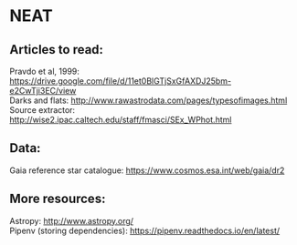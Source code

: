 # NEAT

## Articles to read:

Pravdo et al, 1999: https://drive.google.com/file/d/11et0BlGTjSxGfAXDJ25bm-e2CwTji3EC/view <br />
Darks and flats: http://www.rawastrodata.com/pages/typesofimages.html <br />
Source extractor: http://wise2.ipac.caltech.edu/staff/fmasci/SEx_WPhot.html <br />


## Data: 

Gaia reference star catalogue: https://www.cosmos.esa.int/web/gaia/dr2 <br />


## More resources:

Astropy: http://www.astropy.org/ <br />
Pipenv (storing dependencies): https://pipenv.readthedocs.io/en/latest/ <br />

